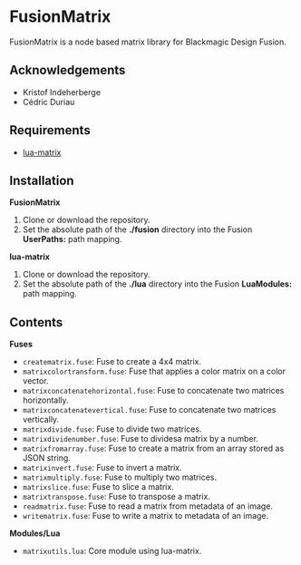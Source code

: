 # FusionMatrix

FusionMatrix is a node based matrix library for Blackmagic Design Fusion.

## Acknowledgements

- Kristof Indeherberge
- Cédric Duriau

## Requirements

- [lua-matrix](https://github.com/davidm/lua-matrix)

## Installation

**FusionMatrix**

1. Clone or download the repository.
2. Set the absolute path of the **./fusion** directory into the Fusion
   **UserPaths:** path mapping.

**lua-matrix**

1. Clone or download the repository.
2. Set the absolute path of the **./lua** directory into the Fusion
   **LuaModules:** path mapping.

## Contents

**Fuses**

- `creatematrix.fuse`: Fuse to create a 4x4 matrix.
- `matrixcolortransform.fuse`: Fuse that applies a color matrix on a color vector.
- `matrixconcatenatehorizontal.fuse`: Fuse to concatenate two matrices horizontally.
- `matrixconcatenatevertical.fuse`: Fuse to concatenate two matrices vertically.
- `matrixdivide.fuse`: Fuse to divide two matrices.
- `matrixdividenumber.fuse`: Fuse to dividesa matrix by a number.
- `matrixfromarray.fuse`: Fuse to create a matrix from an array stored as JSON string.
- `matrixinvert.fuse`: Fuse to invert a matrix.
- `matrixmultiply.fuse`: Fuse to multiply two matrices.
- `matrixslice.fuse`: Fuse to slice a matrix.
- `matrixtranspose.fuse`: Fuse to transpose a matrix.
- `readmatrix.fuse`: Fuse to read a matrix from metadata of an image.
- `writematrix.fuse`: Fuse to write a matrix to metadata of an image.

**Modules/Lua**

- `matrixutils.lua`: Core module using lua-matrix.
